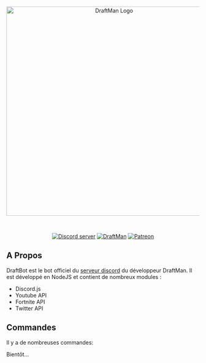 <div align="center">
  <br />
  <p>
    <a href="https://www.draftman.fr/discord"><img src="https://www.draftman.fr/images/headerlogo.png" width="546" alt="DraftMan Logo" /></a>
  </p>
  <br />
  <p>
    <a href="https://www.draftman.fr/discord"><img src="https://discordapp.com/api/guilds/422112414964908042/embed.png" alt="Discord server" /></a>
    <a href="https://www.draftman.fr"><img src="https://www.draftman.fr/images/github-badge.svg" alt="DraftMan"/></a>
    <a href="https://www.patreon.com/draftman_dev"><img src="https://img.shields.io/badge/donate-patreon-F96854.svg" alt="Patreon"/></a>
  </p>
</div>

## A Propos
DraftBot est le bot officiel du [serveur discord](https://www.draftman.fr/discord) du développeur DraftMan.
Il est développé en NodeJS et contient de nombreux modules :
- Discord.js
- Youtube API
- Fortnite API
- Twitter API

## Commandes
Il y a de nombreuses commandes:

Bientôt...
